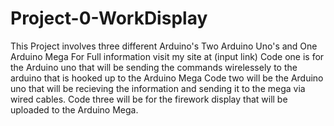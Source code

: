 # Project-0-WorkDisplay
This Project involves three different Arduino's
Two Arduino Uno's and One Arduino Mega
For Full information visit my site at (input link)
Code one is for the Arduino uno that will be sending the commands wirelessely to the arduino that is hooked up to the Arduino Mega
Code two will be the Arduino uno that will be recieving the information and sending it to the mega via wired cables. 
Code three will be for the firework display that will be uploaded to the Arduino Mega. 
